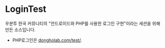 LoginTest
=========
우분투 한국 커뮤니티의 "안드로이드와 PHP를 사용한 로그인 구현"이라는 세션을 위해 만든 소스입니다.
* PHP로그인은 [dongholab.com/test/](http://www.dongholab.com/test/).
